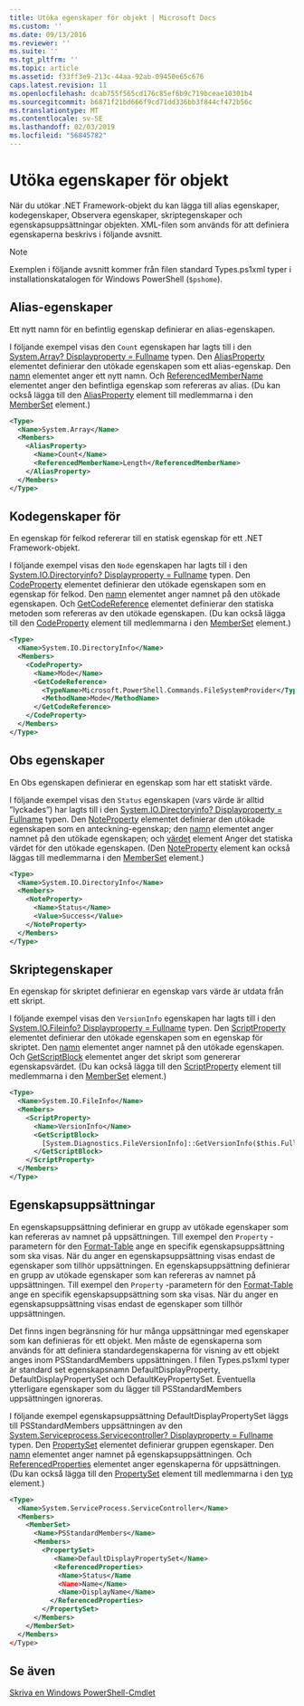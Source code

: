 ```yaml
---
title: Utöka egenskaper för objekt | Microsoft Docs
ms.custom: ''
ms.date: 09/13/2016
ms.reviewer: ''
ms.suite: ''
ms.tgt_pltfrm: ''
ms.topic: article
ms.assetid: f33ff3e9-213c-44aa-92ab-09450e65c676
caps.latest.revision: 11
ms.openlocfilehash: dcab755f565cd176c85ef6b9c719bceae10301b4
ms.sourcegitcommit: b6871f21bd666f9cd71dd336bb3f844cf472b56c
ms.translationtype: MT
ms.contentlocale: sv-SE
ms.lasthandoff: 02/03/2019
ms.locfileid: "56845782"
---
```

# <a name="extending-properties-for-objects"></a>Utöka egenskaper för objekt

När du utökar .NET Framework-objekt du kan lägga till alias egenskaper, kodegenskaper, Observera egenskaper, skriptegenskaper och egenskapsuppsättningar objekten. XML-filen som används för att definiera egenskaperna beskrivs i följande avsnitt.

> [!NOTE]
> Exemplen i följande avsnitt kommer från filen standard Types.ps1xml typer i installationskatalogen för Windows PowerShell (`$pshome`).

## <a name="alias-properties"></a>Alias-egenskaper

Ett nytt namn för en befintlig egenskap definierar en alias-egenskapen.

I följande exempel visas den `Count` egenskapen har lagts till i den [System.Array? Displayproperty = Fullname](/dotnet/api/System.Array) typen. Den [AliasProperty](http://msdn.microsoft.com/en-us/b140038c-807a-4bb9-beca-332491cda1b1) elementet definierar den utökade egenskapen som ett alias-egenskap. Den [namn](http://msdn.microsoft.com/en-us/b58e9d21-c8c9-49a5-909e-9c1cfc64f873) elementet anger ett nytt namn. Och [ReferencedMemberName](http://msdn.microsoft.com/en-us/0c5db6cc-9033-4d48-88a7-76b962882f7a) elementet anger den befintliga egenskap som refereras av alias. (Du kan också lägga till den [AliasProperty](http://msdn.microsoft.com/en-us/d6647953-94ad-4b0b-af2e-4dda6952dee1) element till medlemmarna i den [MemberSet](http://msdn.microsoft.com/en-us/46a50fb5-e150-4c03-8584-e1b53e4d49e3) element.)

```xml
<Type>
  <Name>System.Array</Name>
  <Members>
    <AliasProperty>
      <Name>Count</Name>
      <ReferencedMemberName>Length</ReferencedMemberName>
    </AliasProperty>
  </Members>
</Type>
```

## <a name="code-properties"></a>Kodegenskaper för

En egenskap för felkod refererar till en statisk egenskap för ett .NET Framework-objekt.

I följande exempel visas den `Node` egenskapen har lagts till i den [System.IO.Directoryinfo? Displayproperty = Fullname](/dotnet/api/System.IO.DirectoryInfo) typen. Den [CodeProperty](http://msdn.microsoft.com/en-us/59bc4d18-41eb-4c0d-8ad3-bbfa5dc488db) elementet definierar den utökade egenskapen som en egenskap för felkod. Den [namn](http://msdn.microsoft.com/en-us/b58e9d21-c8c9-49a5-909e-9c1cfc64f873) elementet anger namnet på den utökade egenskapen. Och [GetCodeReference](http://msdn.microsoft.com/en-us/62af34f5-cc22-42c0-9e0c-3bd0f5c1a4a0) elementet definierar den statiska metoden som refereras av den utökade egenskapen. (Du kan också lägga till den [CodeProperty](http://msdn.microsoft.com/en-us/59bc4d18-41eb-4c0d-8ad3-bbfa5dc488db) element till medlemmarna i den [MemberSet](http://msdn.microsoft.com/en-us/46a50fb5-e150-4c03-8584-e1b53e4d49e3) element.)

```xml
<Type>
  <Name>System.IO.DirectoryInfo</Name>
  <Members>
    <CodeProperty>
      <Name>Mode</Name>
      <GetCodeReference>
        <TypeName>Microsoft.PowerShell.Commands.FileSystemProvider</TypeName>
        <MethodName>Mode</MethodName>
      </GetCodeReference>
    </CodeProperty>
  </Members>
</Type>
```

## <a name="note-properties"></a>Obs egenskaper

En Obs egenskapen definierar en egenskap som har ett statiskt värde.

I följande exempel visas den `Status` egenskapen (vars värde är alltid ”lyckades”) har lagts till i den [System.IO.Directoryinfo? Displayproperty = Fullname](/dotnet/api/System.IO.DirectoryInfo) typen. Den [NoteProperty](http://msdn.microsoft.com/en-us/331e6c50-d703-43f0-89bc-ca9fb97800eb) elementet definierar den utökade egenskapen som en anteckning-egenskap; den [namn](http://msdn.microsoft.com/en-us/b58e9d21-c8c9-49a5-909e-9c1cfc64f873) elementet anger namnet på den utökade egenskapen; och [värdet](http://msdn.microsoft.com/en-us/f3c77546-b98e-4c4e-bbe0-6dfd06696d1c) element Anger det statiska värdet för den utökade egenskapen. (Den [NoteProperty](http://msdn.microsoft.com/en-us/331e6c50-d703-43f0-89bc-ca9fb97800eb) element kan också läggas till medlemmarna i den [MemberSet](http://msdn.microsoft.com/en-us/46a50fb5-e150-4c03-8584-e1b53e4d49e3) element.)

```xml
<Type>
  <Name>System.IO.DirectoryInfo</Name>
  <Members>
    <NoteProperty>
      <Name>Status</Name>
      <Value>Success</Value>
    </NoteProperty>
  </Members>
</Type>
```

## <a name="script-properties"></a>Skriptegenskaper

En egenskap för skriptet definierar en egenskap vars värde är utdata från ett skript.

I följande exempel visas den `VersionInfo` egenskapen har lagts till i den [System.IO.Fileinfo? Displayproperty = Fullname](/dotnet/api/System.IO.FileInfo) typen. Den [ScriptProperty](http://msdn.microsoft.com/en-us/858a4247-676b-4cc9-9f3e-057109aad350) elementet definierar den utökade egenskapen som en egenskap för skriptet. Den [namn](http://msdn.microsoft.com/en-us/b58e9d21-c8c9-49a5-909e-9c1cfc64f873) elementet anger namnet på den utökade egenskapen. Och [GetScriptBlock](http://msdn.microsoft.com/en-us/f3c77546-b98e-4c4e-bbe0-6dfd06696d1c) elementet anger det skript som genererar egenskapsvärdet. (Du kan också lägga till den [ScriptProperty](http://msdn.microsoft.com/en-us/858a4247-676b-4cc9-9f3e-057109aad350) element till medlemmarna i den [MemberSet](http://msdn.microsoft.com/en-us/46a50fb5-e150-4c03-8584-e1b53e4d49e3) element.)

```xml
<Type>
  <Name>System.IO.FileInfo</Name>
  <Members>
    <ScriptProperty>
      <Name>VersionInfo</Name>
      <GetScriptBlock>
        [System.Diagnostics.FileVersionInfo]::GetVersionInfo($this.FullName)
      </GetScriptBlock>
    </ScriptProperty>
  </Members>
</Type>
```

## <a name="property-sets"></a>Egenskapsuppsättningar

En egenskapsuppsättning definierar en grupp av utökade egenskaper som kan refereras av namnet på uppsättningen. Till exempel den `Property` -parametern för den [Format-Table](/powershell/module/Microsoft.PowerShell.Utility/Format-Table) ange en specifik egenskapsuppsättning som ska visas. När du anger en egenskapsuppsättning visas endast de egenskaper som tillhör uppsättningen.
En egenskapsuppsättning definierar en grupp av utökade egenskaper som kan refereras av namnet på uppsättningen. Till exempel den `Property` -parametern för den [Format-Table](/powershell/module/Microsoft.PowerShell.Utility/Format-Table) ange en specifik egenskapsuppsättning som ska visas. När du anger en egenskapsuppsättning visas endast de egenskaper som tillhör uppsättningen.

Det finns ingen begränsning för hur många uppsättningar med egenskaper som kan definieras för ett objekt. Men måste de egenskaperna som används för att definiera standardegenskaperna för visning av ett objekt anges inom PSStandardMembers uppsättningen. I filen Types.ps1xml typer är standard set egenskapsnamn DefaultDisplayProperty, DefaultDisplayPropertySet och DefaultKeyPropertySet. Eventuella ytterligare egenskaper som du lägger till PSStandardMembers uppsättningen ignoreras.

I följande exempel egenskapsuppsättning DefaultDisplayPropertySet läggs till PSStandardMembers uppsättningen av den [System.Serviceprocess.Servicecontroller? Displayproperty = Fullname](/dotnet/api/System.ServiceProcess.ServiceController) typen. Den [PropertySet](http://msdn.microsoft.com/en-us/14cdc234-796e-4857-9b51-bdbaa1412188) elementet definierar gruppen egenskaper. Den [namn](http://msdn.microsoft.com/en-us/b58e9d21-c8c9-49a5-909e-9c1cfc64f873) elementet anger namnet på egenskapsuppsättningen. Och [ReferencedProperties](http://msdn.microsoft.com/en-us/5e620423-8679-4fbf-b6db-9f79288e4786) elementet anger egenskaperna för uppsättningen. (Du kan också lägga till den [PropertySet](http://msdn.microsoft.com/en-us/14cdc234-796e-4857-9b51-bdbaa1412188) element till medlemmarna i den [typ](http://msdn.microsoft.com/en-us/e5dbd353-d6b2-40a1-92b6-6f1fea744ebe) element.)

```xml
<Type>
  <Name>System.ServiceProcess.ServiceController</Name>
  <Members>
    <MemberSet>
      <Name>PSStandardMembers</Name>
      <Members>
        <PropertySet>
           <Name>DefaultDisplayPropertySet</Name>
           <ReferencedProperties>
            <Name>Status</Name
            <Name>Name</Name>
            <Name>DisplayName</Name>
          </ReferencedProperties>
        </PropertySet>
      </Members>
    </MemberSet>
  </Members>
</Type>
```

## <a name="see-also"></a>Se även

[Skriva en Windows PowerShell-Cmdlet](./writing-a-windows-powershell-cmdlet.md)
